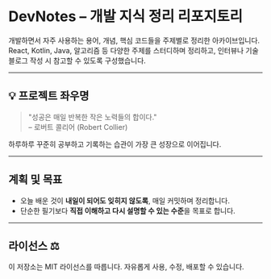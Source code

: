 # DevNotes – 개발 지식 정리 리포지토리

개발하면서 자주 사용하는 용어, 개념, 핵심 코드들을 주제별로 정리한 아카이브입니다.  
React, Kotlin, Java, 알고리즘 등 다양한 주제를 스터디하며 정리하고, 인터뷰나 기술 블로그 작성 시 참고할 수 있도록 구성했습니다.

---

## 💡 **프로젝트 좌우명**

> "성공은 매일 반복한 작은 노력들의 합이다."  
> – 로버트 콜리어 (Robert Collier)

하루하루 꾸준히 공부하고 기록하는 습관이 가장 큰 성장으로 이어집니다.

---

## **계획 및 목표**

- 오늘 배운 것이 **내일이 되어도 잊히지 않도록**, 매일 커밋하며 정리합니다.
- 단순한 필기보다 **직접 이해하고 다시 설명할 수 있는 수준**을 목표로 합니다.

---

## **라이선스 ⚖️**

이 저장소는 MIT 라이선스를 따릅니다. 자유롭게 사용, 수정, 배포할 수 있습니다.
